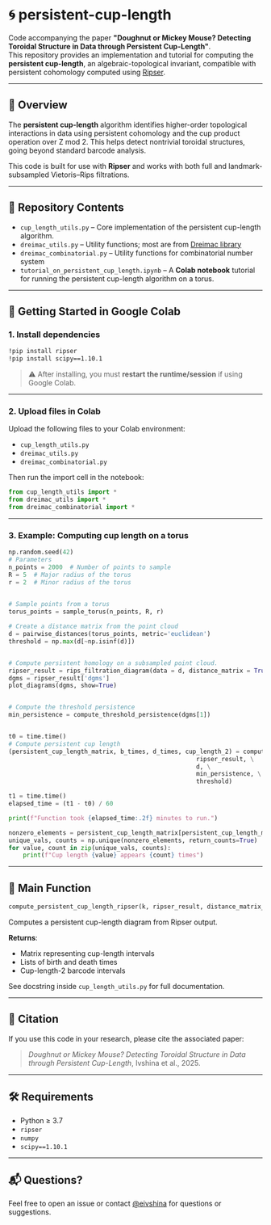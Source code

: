 # 🌀 persistent-cup-length

Code accompanying the paper **"Doughnut or Mickey Mouse? Detecting Toroidal Structure in Data through Persistent Cup-Length"**.  
This repository provides an implementation and tutorial for computing the **persistent cup-length**, an algebraic-topological invariant, compatible with persistent cohomology computed using [Ripser](https://github.com/scikit-tda/ripser).

---

## 📖 Overview

The **persistent cup-length** algorithm identifies higher-order topological interactions in data using persistent cohomology and the cup product operation over Z mod 2. This helps detect nontrivial toroidal structures, going beyond standard barcode analysis.

This code is built for use with **Ripser** and works with both full and landmark-subsampled Vietoris–Rips filtrations.

---

## 📁 Repository Contents

- `cup_length_utils.py` – Core implementation of the persistent cup-length algorithm.
- `dreimac_utils.py` – Utility functions; most are from [Dreimac library](https://dreimac.scikit-tda.org/en/latest/)
- `dreimac_combinatorial.py` – Utility functions for combinatorial number system
- `tutorial_on_persistent_cup_length.ipynb` – A **Colab notebook** tutorial for running the persistent cup-length algorithm on a torus.
 

---

## 🚀 Getting Started in Google Colab

### 1. Install dependencies

```bash
!pip install ripser
!pip install scipy==1.10.1
```

> ⚠️ After installing, you must **restart the runtime/session** if using Google Colab.

---

### 2. Upload files in Colab

Upload the following files to your Colab environment:

- `cup_length_utils.py`
- `dreimac_utils.py`
- `dreimac_combinatorial.py`

Then run the import cell in the notebook:

```python
from cup_length_utils import *
from dreimac_utils import *
from dreimac_combinatorial import *
```

---

### 3. Example: Computing cup length on a torus

```python
np.random.seed(42)
# Parameters
n_points = 2000  # Number of points to sample
R = 5  # Major radius of the torus
r = 2  # Minor radius of the torus
 

# Sample points from a torus
torus_points = sample_torus(n_points, R, r)

# Create a distance matrix from the point cloud
d = pairwise_distances(torus_points, metric='euclidean')
threshold = np.max(d[~np.isinf(d)])


# Compute persistent homology on a subsampled point cloud.
ripser_result = rips_filtration_diagram(data = d, distance_matrix = True, n_landmarks = 150, thresh = threshold)
dgms = ripser_result['dgms']
plot_diagrams(dgms, show=True)


# Compute the threshold persistence  
min_persistence = compute_threshold_persistence(dgms[1])


t0 = time.time()
# Compute persistent cup length
(persistent_cup_length_matrix, b_times, d_times, cup_length_2) = compute_persistent_cup_length_ripser(2, \
                                                    ripser_result, \
                                                    d, \
                                                    min_persistence, \
                                                    threshold)

t1 = time.time()
elapsed_time = (t1 - t0) / 60  

print(f"Function took {elapsed_time:.2f} minutes to run.")

nonzero_elements = persistent_cup_length_matrix[persistent_cup_length_matrix != 0]
unique_vals, counts = np.unique(nonzero_elements, return_counts=True)
for value, count in zip(unique_vals, counts):
    print(f"Cup length {value} appears {count} times")
```

---

## 🧠 Main Function

```python
compute_persistent_cup_length_ripser(k, ripser_result, distance_matrix_full, min_persistence, thresh=math.inf)
```

Computes a persistent cup-length diagram from Ripser output.

**Returns**:
- Matrix representing cup-length intervals
- Lists of birth and death times
- Cup-length-2 barcode intervals

See docstring inside `cup_length_utils.py` for full documentation.

---

## 🧪 Citation

If you use this code in your research, please cite the associated paper:

> _Doughnut or Mickey Mouse? Detecting Toroidal Structure in Data through Persistent Cup-Length_, Ivshina et al., 2025.

---

## 🛠️ Requirements

- Python ≥ 3.7
- `ripser`
- `numpy`
- `scipy==1.10.1`

---

## 📬 Questions?

Feel free to open an issue or contact [@eivshina](https://github.com/eivshina) for questions or suggestions.
